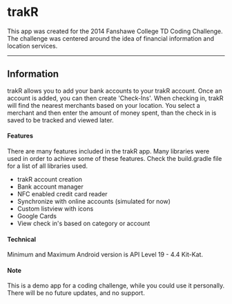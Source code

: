 trakR
===================

This app was created for the 2014 Fanshawe College TD Coding Challenge.  The challenge was centered around the idea of financial information and location services.  

----------

Information
-------------
trakR allows you to add your bank accounts to your trakR account.  Once an account is added, you can then create 'Check-Ins'.  When checking in, trakR will find the nearest merchants based on your location.  You select a merchant and then enter the amount of money spent, than the check in is saved to be tracked and viewed later.

#### Features

There are many features included in the trakR app.  Many libraries were used in order to achieve some of these features.  Check the build.gradle file for a list of all libraries used.

 - trakR account creation
 - Bank account manager
 - NFC enabled credit card reader
 - Synchronize with online accounts (simulated for now)
 - Custom listview with icons
 - Google Cards
 - View check in's based on category or account

#### Technical

Minimum and Maximum Android version is API Level 19 - 4.4 Kit-Kat.

#### Note
 
 This is a demo app for a coding challenge, while you could use it personally.  There will be no future updates, and no support.
